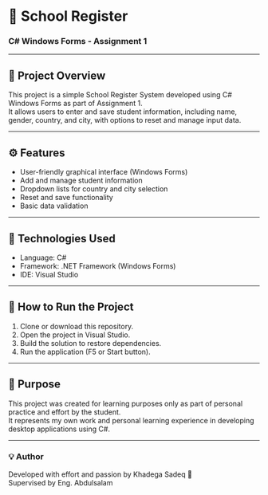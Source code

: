 # 🏫 School Register  
### C# Windows Forms - Assignment 1  

---

## 📘 Project Overview  
This project is a simple School Register System developed using C# Windows Forms as part of Assignment 1.  
It allows users to enter and save student information, including name, gender, country, and city, with options to reset and manage input data.  

---

## ⚙️ Features  
- User-friendly graphical interface (Windows Forms)  
- Add and manage student information  
- Dropdown lists for country and city selection  
- Reset and save functionality  
- Basic data validation  

---

## 🧰 Technologies Used  
- Language: C#  
- Framework: .NET Framework (Windows Forms)  
- IDE: Visual Studio  

---

## 🚀 How to Run the Project  
1. Clone or download this repository.  
2. Open the project in Visual Studio.  
3. Build the solution to restore dependencies.  
4. Run the application (F5 or Start button).  

---

## 🏁 Purpose  
This project was created for learning purposes only as part of personal practice and effort by the student.  
It represents my own work and personal learning experience in developing desktop applications using C#.  

---

### 💡 Author  
Developed with effort and passion by Khadega Sadeq 💙  
Supervised by Eng. Abdulsalam
